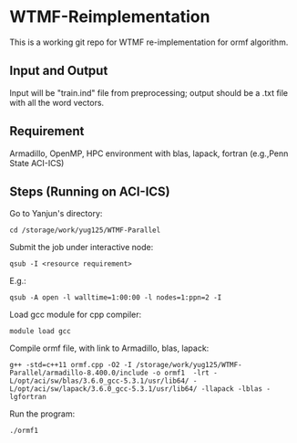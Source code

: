 # WTMF-Reimplementation


This is a working git repo for WTMF re-implementation for ormf algorithm. 

## Input and Output 
Input will be "train.ind" file from preprocessing; output should be a .txt file with all the word vectors. 

## Requirement 
Armadillo, OpenMP, HPC environment with blas, lapack, fortran (e.g.,Penn State ACI-ICS)

## Steps (Running on ACI-ICS)
Go to Yanjun's directory: 
```
cd /storage/work/yug125/WTMF-Parallel
```

Submit the job under interactive node:

```
qsub -I <resource requirement>
```

E.g.:
```
qsub -A open -l walltime=1:00:00 -l nodes=1:ppn=2 -I
```

Load gcc module for cpp compiler: 
```
module load gcc
```
Compile ormf file, with link to Armadillo, blas, lapack: 
```
g++ -std=c++11 ormf.cpp -O2 -I /storage/work/yug125/WTMF-Parallel/armadillo-8.400.0/include -o ormf1  -lrt -L/opt/aci/sw/blas/3.6.0_gcc-5.3.1/usr/lib64/ -L/opt/aci/sw/lapack/3.6.0_gcc-5.3.1/usr/lib64/ -llapack -lblas -lgfortran
```
Run the program:
```
./ormf1
```
